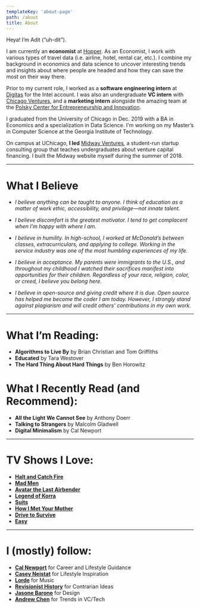 ```yaml
---
templateKey: 'about-page'
path: /about
title: About 
---
```

Heya! I’m Adit (“uh-dit”). 

I am currently an **economist** at [Hopper](https://www.hopper.com/). As an Economist, I work with various types of travel data (i.e. airline, hotel, rental car, etc.). I combine my background in economics and data science to uncover interesting trends and insights about where people are headed and how they can save the most on their way there. 

Prior to my current role, I worked as a **software engineering intern** at [Digitas](https://www.digitas.com/en-us) for the Intel account. I was also an undergraduate **VC intern** with [Chicago Ventures](http://chicagoventures.com/), and a **marketing intern** alongside the amazing team at the [Polsky Center for Entrepreneurship and Innovation](https://polsky.uchicago.edu/).

I graduated from the University of Chicago in Dec. 2019 with a BA in Economics and a specialization in Data Science. I'm working on my Master’s in Computer Science at the Georgia Institute of Technology.

On campus at UChicago, **I led** [Midway Ventures](http://www.midwayvc.com/), a student-run startup consulting group that teaches undergraduates about venture capital financing. I built the Midway website myself during the summer of 2018.

<hr>

# What I Believe

- *I believe anything can be taught to anyone. I think of education as a matter of work ethic, accessibility, and privilege—not innate talent.*

- *I believe discomfort is the greatest motivator. I tend to get complacent when I’m happy with where I am.*

- *I believe in humility. In high-school, I worked at McDonald’s between classes, extracurriculars, and applying to college. Working in the service industry was one of the most humbling experiences of my life.*

- *I believe in acceptance. My parents were immigrants to the U.S., and throughout my childhood I watched their sacrifices manifest into opportunities for their children. Regardless of your race, religion, color, or creed, I believe you belong here.*

- *I believe in open-source and giving credit where it is due. Open source has helped me become the coder I am today. However, I strongly stand against plagiarism and will credit others' contributions in my own work.*

<hr>

# What I’m Reading:
- **Algorithms to Live By** by Brian Christian and Tom Griffiths
- **Educated** by Tara Westover
- **The Hard Thing About Hard Things** by Ben Horowitz

# What I Recently Read (and Recommend):
- **All the Light We Cannot See** by Anthony Doerr
- **Talking to Strangers** by Malcolm Gladwell
- **Digital Minimalism** by Cal Newport

<hr>

# TV Shows I Love:
- **[Halt and Catch Fire](https://en.wikipedia.org/wiki/Halt_and_Catch_Fire_(TV_series))**
- **[Mad Men](https://en.wikipedia.org/wiki/Mad_Men)**
- **[Avatar the Last Airbender](https://en.wikipedia.org/wiki/Avatar:_The_Last_Airbender)**
- **[Legend of Korra](https://en.wikipedia.org/wiki/The_Legend_of_Korra)**
- **[Suits](https://en.wikipedia.org/wiki/Suits_(American_TV_series))**
- **[How I Met Your Mother](https://en.wikipedia.org/wiki/How_I_Met_Your_Mother)**
- **[Drive to Survive](https://en.wikipedia.org/wiki/Formula_1:_Drive_to_Survive)**
- **[Easy](https://en.wikipedia.org/wiki/Easy_(TV_series))**

<hr>

# I (mostly) follow:
- **[Cal Newport](http://www.calnewport.com/)** for Career and Lifestyle Guidance
- **[Casey Neistat](https://www.youtube.com/user/caseyneistat)** for Lifestyle Inspiration
- **[Lorde](https://www.lorde.co.nz/)** for Music
- **[Revisionist History](http://revisionisthistory.com/)** for Contrarian Ideas
- **[Jasone Barone](https://twitter.com/jasonbarone)** for Design
- **[Andrew Chen](https://andrewchen.co/list-of-essays/)** for Trends in VC/Tech